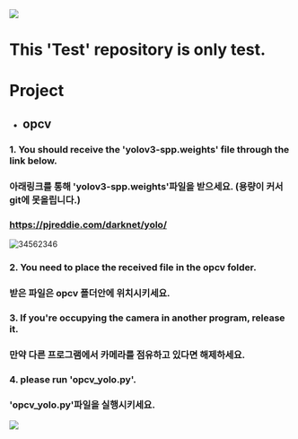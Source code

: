 <img src="https://capsule-render.vercel.app/api?type=waving&color=8E24AA&height=150&section=header" />

# This 'Test' repository is only test.

# Project
- ## opcv
### 1. You should receive the 'yolov3-spp.weights' file through the link below. 
###    아래링크를 통해 'yolov3-spp.weights'파일을 받으세요. (용량이 커서 git에 못올립니다.)
### https://pjreddie.com/darknet/yolo/
![34562346](https://github.com/kangminjun2024/Test_repository/assets/162010036/f27d3d98-6541-4f7f-91f5-657f8c409e64)
### 2. You need to place the received file in the opcv folder.
###    받은 파일은 opcv 폴더안에 위치시키세요.

### 3. If you're occupying the camera in another program, release it.
###    만약 다른 프로그램에서 카메라를 점유하고 있다면 해제하세요.

### 4. please run 'opcv_yolo.py'.
###    'opcv_yolo.py'파일을 실행시키세요.


<img src="https://capsule-render.vercel.app/api?type=waving&color=8E24AA&height=150&section=footer" />